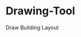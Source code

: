 # Drawing-Tool
Draw Building Layout
<!DOCTYPE html>
<html lang="en">
<head>
    <meta charset="UTF-8">
    <meta name="viewport" content="width=device-width, initial-scale=1.0">
    <title>Draw Layout</title>
    <style><label for="shape">Select Shape:</label>

let startX, startY;

canvas.addEventListener('mousedown', (e) => {
    startX = e.offsetX;
    startY = e.offsetY;
    drawing = true;
});

canvas.addEventListener('mousemove', (e) => {
    if (drawing) {
        const endX = e.offsetX;
        const endY = e.offsetY;
        ctx.clearRect(0, 0, canvas.width, canvas.height);  // Clear the canvas while drawing
        
        // Redraw existing strokes (important for shapes and free drawing)
        strokes.forEach(stroke => {
            ctx.beginPath();
            ctx.moveTo(stroke[0].x, stroke[0].y);
            stroke.forEach(point => {
                ctx.lineTo(point.x, point.y);
                ctx.stroke();
            });
        });

        if (currentShape === 'line') {
            // Draw line
            ctx.beginPath();
            ctx.moveTo(startX, startY);
            ctx.lineTo(endX, endY);
            ctx.stroke();
        } else if (currentShape === 'rectangle') {
            // Draw rectangle
            const width = endX - startX;
            const height = endY - startY;
            ctx.strokeRect(startX, startY, width, height);
        } else if (currentShape === 'circle') {
            // Draw circle
            const radius = Math.sqrt(Math.pow(endX - startX, 2) + Math.pow(endY - startY, 2));
            ctx.beginPath();
            ctx.arc(startX, startY, radius, 0, 2 * Math.PI);
            ctx.stroke();
        }
    }
});

canvas.addEventListener('mouseup', () => {
    drawing = false;

    // Store the shape in the strokes array (save its data)
    const shapeData = { type: currentShape, startX, startY, endX, endY };
    strokes.push(shapeData);
});


        canvas {
            border: 1px solid black;
            cursor: crosshair;
        }
        #saveButton {
            margin-top: 10px;
        }
    </style>
</head>
<body>
    <h2>Draw the Building Layout</h2>
    <canvas id="drawingCanvas" width="500" height="500"></canvas>
    <br>
    <button id="saveButton">Save Drawing as Image</button>

    <script>
        const canvas = document.getElementById('drawingCanvas');
        const ctx = canvas.getContext('2d');
        let drawing = false;

        // Start drawing on mouse down
        canvas.addEventListener('mousedown', (e) => {
            drawing = true;
            ctx.beginPath();
            ctx.moveTo(e.offsetX, e.offsetY);
        });

        // Draw as mouse moves
        canvas.addEventListener('mousemove', (e) => {
            if (drawing) {
                ctx.lineTo(e.offsetX, e.offsetY);
                ctx.stroke();
            }
        });

        // Stop drawing on mouse up
        canvas.addEventListener('mouseup', () => {
            drawing = false;
        });

        // Save the drawing as an image (PNG)
        document.getElementById('saveButton').addEventListener('click', () => {
            const dataUrl = canvas.toDataURL('image/png');  // Get the drawing as a PNG image (Base64)
            console.log('Drawing saved:', dataUrl);
            alert('Your drawing has been saved as an image. You can upload it later to your PDF.');
            
            // If you want to enable the user to download the image, you can use this code:
            const link = document.createElement('a');
            link.href = dataUrl;
            link.download = 'drawing.png';  // The image will be saved as 'drawing.png'
            link.click();
        });
    </script>
</body>
</html>
